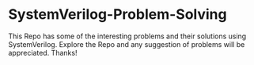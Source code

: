 # SystemVerilog-Problem-Solving
This Repo has some of the interesting problems and their solutions using SystemVerilog. Explore the Repo and any suggestion of problems will be appreciated. Thanks!
